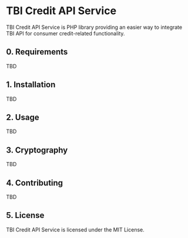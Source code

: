 # TBI Credit API Service 

TBI Credit API Service is PHP library providing an easier way to integrate TBI API for consumer credit-related functionality.

## 0. Requirements

TBD

## 1. Installation

TBD

## 2. Usage

TBD

## 3. Cryptography

TBD

## 4. Contributing

TBD

## 5. License

TBI Credit API Service is licensed under the MIT License.